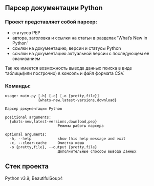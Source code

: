 ## Парсер документации Python
### Проект представляет собой парсер:
- статусов PEP
- автора, заголовка и ссылки на статьи в разделах 'What’s New in Python'
- ссылки на документацию, версии и статусы Python
- ссылки на документацию актуальной версии с последующем её скачиванием    
    
Так же имеется возможность вывода данных поиска в виде таблицы(или построчно) в консоль и файл формата CSV.    
    
### Команды:
```
usage: main.py [-h] [-c] [-o {pretty,file}]
               {whats-new,latest-versions,download}

Парсер документации Python

positional arguments:
  {whats-new,latest-versions,download,pep}
                        Режимы работы парсера

optional arguments:
  -h, --help            show this help message and exit
  -c, --clear-cache     Очистка кеша
  -o {pretty,file}, --output {pretty,file}
                        Дополнительные способы вывода данных
```

## Cтек проекта
Python v3.9, BeautifulSoup4
